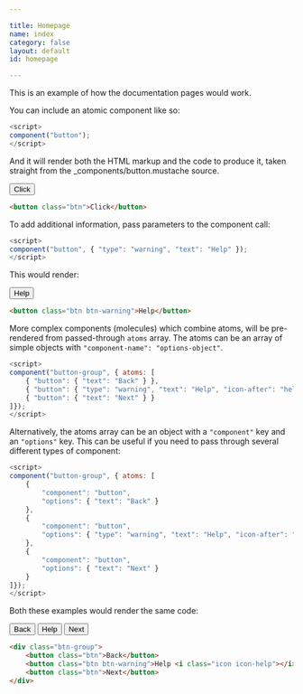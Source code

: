 ```yaml
---

title: Homepage
name: index
category: false
layout: default
id: homepage

---
```


This is an example of how the documentation pages would work.

You can include an atomic component like so:

```js
<script>
component("button");
</script>
```

And it will render both the HTML markup and the code to produce it, taken straight from the _components/button.mustache source.

<button class="btn">Click</button>

```html
<button class="btn">Click</button>
```

To add additional information, pass parameters to the component call:

```js
<script>
component("button", { "type": "warning", "text": "Help" });
</script>
```

This would render:

<button class="btn btn-warning">Help</button>

```html
<button class="btn btn-warning">Help</button>
```

More complex components (molecules) which combine atoms, will be pre-rendered from passed-through `atoms` array. The atoms can be an array of simple objects with `"component-name": "options-object"`.

```js
<script>
component("button-group", { atoms: [
	{ "button": { "text": "Back" } },
	{ "button": { "type": "warning", "text": "Help", "icon-after": "help" } },
	{ "button": { "text": "Next" } }
]});
</script>
```

Alternatively, the atoms array can be an object with a `"component"` key and an `"options"` key. This can be useful if you need to pass through several different types of component:

```js
<script>
component("button-group", { atoms: [
	{
		"component": "button",
		"options": { "text": "Back" }
	},
	{
		"component": "button",
		"options": { "type": "warning", "text": "Help", "icon-after": "help" }
	},
	{
		"component": "button",
		"options": { "text": "Next" }
	}
]});
</script>
```

Both these examples would render the same code:

<div class="btn-group">
	<button class="btn">Back</button>
	<button class="btn btn-warning">Help <i class="icon icon-help"></i></button>
	<button class="btn">Next</button>
</div>

```html
<div class="btn-group">
	<button class="btn">Back</button>
	<button class="btn btn-warning">Help <i class="icon icon-help"></i></button>
	<button class="btn">Next</button>
</div>
```